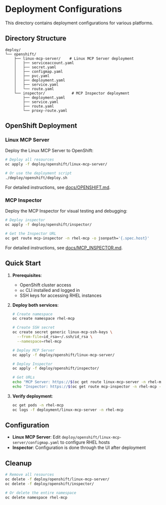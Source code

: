 # Deployment Configurations

This directory contains deployment configurations for various platforms.

## Directory Structure

```
deploy/
└── openshift/
    ├── linux-mcp-server/    # Linux MCP Server deployment
    │   ├── serviceaccount.yaml
    │   ├── secret.yaml
    │   ├── configmap.yaml
    │   ├── pvc.yaml
    │   ├── deployment.yaml
    │   ├── service.yaml
    │   └── route.yaml
    └── inspector/            # MCP Inspector deployment
        ├── deployment.yaml
        ├── service.yaml
        ├── route.yaml
        └── proxy-route.yaml
```

## OpenShift Deployment

### Linux MCP Server

Deploy the Linux MCP Server to OpenShift:

```bash
# Deploy all resources
oc apply -f deploy/openshift/linux-mcp-server/

# Or use the deployment script
./deploy/openshift/deploy.sh
```

For detailed instructions, see [docs/OPENSHIFT.md](../docs/OPENSHIFT.md).

### MCP Inspector

Deploy the MCP Inspector for visual testing and debugging:

```bash
# Deploy inspector
oc apply -f deploy/openshift/inspector/

# Get the Inspector URL
oc get route mcp-inspector -n rhel-mcp -o jsonpath='{.spec.host}'
```

For detailed instructions, see [docs/MCP_INSPECTOR.md](../docs/MCP_INSPECTOR.md).

## Quick Start

1. **Prerequisites**:
   - OpenShift cluster access
   - `oc` CLI installed and logged in
   - SSH keys for accessing RHEL instances

2. **Deploy both services**:
   ```bash
   # Create namespace
   oc create namespace rhel-mcp
   
   # Create SSH secret
   oc create secret generic linux-mcp-ssh-keys \
     --from-file=id_rsa=~/.ssh/id_rsa \
     --namespace=rhel-mcp
   
   # Deploy MCP Server
   oc apply -f deploy/openshift/linux-mcp-server/
   
   # Deploy Inspector
   oc apply -f deploy/openshift/inspector/
   
   # Get URLs
   echo "MCP Server: https://$(oc get route linux-mcp-server -n rhel-mcp -o jsonpath='{.spec.host}')"
   echo "Inspector: https://$(oc get route mcp-inspector -n rhel-mcp -o jsonpath='{.spec.host}')"
   ```

3. **Verify deployment**:
   ```bash
   oc get pods -n rhel-mcp
   oc logs -f deployment/linux-mcp-server -n rhel-mcp
   ```

## Configuration

- **Linux MCP Server**: Edit `deploy/openshift/linux-mcp-server/configmap.yaml` to configure RHEL hosts
- **Inspector**: Configuration is done through the UI after deployment

## Cleanup

```bash
# Remove all resources
oc delete -f deploy/openshift/linux-mcp-server/
oc delete -f deploy/openshift/inspector/

# Or delete the entire namespace
oc delete namespace rhel-mcp
```


